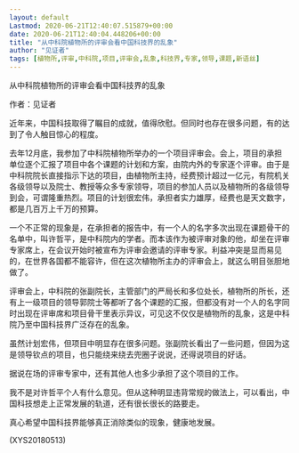 ```yaml
---
layout: default
Lastmod: 2020-06-21T12:40:07.515879+00:00
date: 2020-06-21T12:40:04.448206+00:00
title: "从中科院植物所的评审会看中国科技界的乱象"
author: "见证者"
tags: [植物所,评审,中科院,项目,评审会,乱象,科技界,专家,领导,课题,新语丝]
---
```


从中科院植物所的评审会看中国科技界的乱象

作者：见证者

近年来，中国科技取得了瞩目的成就，值得欣慰。但同时也存在很多问题，有的达到了令人触目惊心的程度。

去年12月底，我参加了中科院植物所举办的一个项目评审会。会上，项目的承担单位逐个汇报了项目中各个课题的计划和方案，由院内外的专家逐个评审。由于是中科院院长直接指示下达的项目，由植物所主持，经费预计超过一亿元，有院机关各级领导以及院士、教授等众多专家领导，项目的参加人员以及植物所的各级领导到会，可谓隆重热烈。项目的计划很宏伟，承担者实力雄厚，经费也是天文数字，都是几百万上千万的预算。

一个不正常的现象是，在承担者的报告中，有一个人的名字多次出现在课题骨干的名单中，叫许哲平，是中科院内的学者。而本该作为被评审对象的他，却坐在评审专家席上，在会议开始时被宣布为评审会邀请的评审专家。利益冲突是显而易见的，在世界各国都不能容许，但在这次植物所主办的评审会上，就这么明目张胆地做了。

评审会上，中科院的张副院长，主管部门的严局长和多位处长，植物所的所长，还有上一级项目的领导郭院士等都听了各个课题的汇报，但都没有对一个人的名字同时出现在评审席和项目骨干里表示异议，可见这不仅仅是植物所的乱象，这是中科院乃至中国科技界广泛存在的乱象。

虽然计划宏伟，但项目中明显存在很多问题。张副院长看出了一些问题，但因为这是领导钦点的项目，也只能绕来绕去兜圈子说说，还得说项目的好话。

据说在场的评审专家中，还有其他人也多少承担了这个项目的工作。

我不是对许哲平个人有什么意见。但从这种明显违背常规的做法上，可以看出，中国科技想走上正常发展的轨道，还有很长很长的路要走。

真心希望中国科技界能够真正消除类似的现象，健康地发展。

(XYS20180513)


